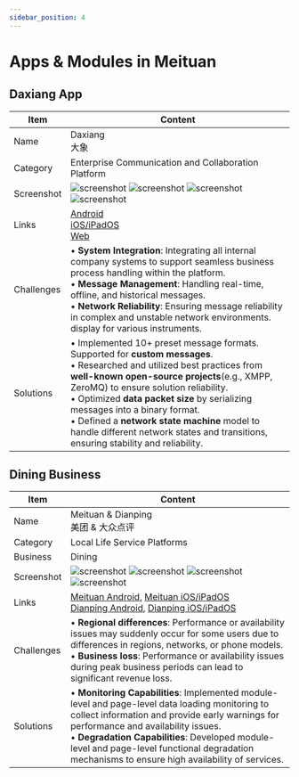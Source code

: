 ```yaml
---
sidebar_position: 4
---
```


# Apps & Modules in Meituan

## Daxiang App

| Item | Content |
|----------|----------|
| Name | Daxiang<br/>大象 |
| Category | Enterprise Communication and Collaboration Platform |
| Screenshot | ![screenshot](/img/apps_31_01.webp) ![screenshot](/img/apps_31_02.webp) ![screenshot](/img/apps_31_03.webp) ![screenshot](/img/apps_31_04.webp) |
| Links | [Android](https://apkpure.com/da-xiang/com.sankuai.xmpp)<br/>[iOS/iPadOS](https://apps.apple.com/us/app/%E5%A4%A7%E8%B1%A1-%E4%BC%81%E4%B8%9A%E7%A7%BB%E5%8A%A8%E5%8A%9E%E5%85%AC%E5%B9%B3%E5%8F%B0/id824691094)<br/>[Web](https://neixin.cn/) |
| Challenges | • **System Integration**: Integrating all internal company systems to support seamless business process handling within the platform.<br/>• **Message Management**: Handling real-time, offline, and historical messages.<br/>• **Network Reliability**: Ensuring message reliability in complex and unstable network environments. display for various instruments. |
| Solutions | • Implemented 10+ preset message formats. Supported for **custom messages**.<br/>• Researched and utilized best practices from **well-known open-source projects**(e.g., XMPP, ZeroMQ) to ensure solution reliability.<br/>• Optimized **data packet size** by serializing messages into a binary format.<br/>• Defined a **network state machine** model to handle different network states and transitions, ensuring stability and reliability. |

## Dining Business

| Item | Content |
|----------|----------|
| Name | Meituan & Dianping<br/>美团 & 大众点评 |
| Category | Local Life Service Platforms |
| Business | Dining |
| Screenshot | ![screenshot](/img/apps_32_01.webp) ![screenshot](/img/apps_32_02.webp) ![screenshot](/img/apps_32_03.webp) ![screenshot](/img/apps_32_04.webp) |
| Links | [Meituan Android](https://play.google.com/store/apps/details?id=com.sankuai.meituan),&nbsp;[Meituan iOS/iPadOS](https://apps.apple.com/us/app/%E7%BE%8E%E5%9B%A2-%E7%BE%8E%E5%A5%BD%E7%94%9F%E6%B4%BB%E5%B0%8F%E5%B8%AE%E6%89%8B/id423084029)<br/>[Dianping Android](https://play.google.com/store/apps/details?id=com.dianping.v1),&nbsp;[Dianping iOS/iPadOS](https://apps.apple.com/us/app/%E5%A4%A7%E4%BC%97%E7%82%B9%E8%AF%84-%E6%B0%91%E5%AE%BF%E9%85%92%E5%BA%97%E9%A2%84%E8%AE%A2-%E6%99%AF%E7%82%B9%E7%BE%8E%E9%A3%9F%E6%8E%A8%E8%8D%90/id351091731) |
| Challenges | • **Regional differences**: Performance or availability issues may suddenly occur for some users due to differences in regions, networks, or phone models.<br/>• **Business loss**: Performance or availability issues during peak business periods can lead to significant revenue loss. |
| Solutions | • **Monitoring Capabilities**: Implemented module-level and page-level data loading monitoring to collect information and provide early warnings for performance and availability issues.<br/>• **Degradation Capabilities**: Developed module-level and page-level functional degradation mechanisms to ensure high availability of services. |